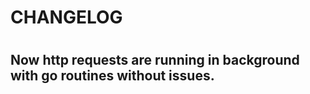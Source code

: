 # CHANGELOG 

#

## Now http requests are running in background with go routines without issues. 

#

#